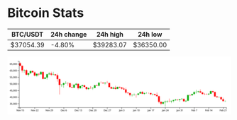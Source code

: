 # Bitcoin Stats

BTC/USDT|24h change|24h high|24h low|
|---|---|---|---|
|$37054.39|-4.80%|$39283.07|$36350.00|

<img src="./chart.svg">
